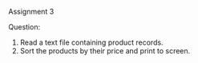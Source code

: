 Assignment 3

Question:  
1. Read a text file containing product records.  
2. Sort the products by their price and print to screen.  

